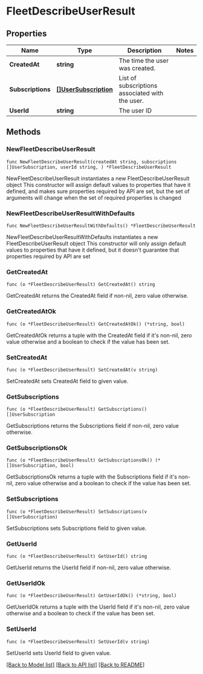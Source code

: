 # FleetDescribeUserResult

## Properties

Name | Type | Description | Notes
------------ | ------------- | ------------- | -------------
**CreatedAt** | **string** | The time the user was created. | 
**Subscriptions** | [**[]UserSubscription**](UserSubscription.md) | List of subscriptions associated with the user. | 
**UserId** | **string** | The user ID | 

## Methods

### NewFleetDescribeUserResult

`func NewFleetDescribeUserResult(createdAt string, subscriptions []UserSubscription, userId string, ) *FleetDescribeUserResult`

NewFleetDescribeUserResult instantiates a new FleetDescribeUserResult object
This constructor will assign default values to properties that have it defined,
and makes sure properties required by API are set, but the set of arguments
will change when the set of required properties is changed

### NewFleetDescribeUserResultWithDefaults

`func NewFleetDescribeUserResultWithDefaults() *FleetDescribeUserResult`

NewFleetDescribeUserResultWithDefaults instantiates a new FleetDescribeUserResult object
This constructor will only assign default values to properties that have it defined,
but it doesn't guarantee that properties required by API are set

### GetCreatedAt

`func (o *FleetDescribeUserResult) GetCreatedAt() string`

GetCreatedAt returns the CreatedAt field if non-nil, zero value otherwise.

### GetCreatedAtOk

`func (o *FleetDescribeUserResult) GetCreatedAtOk() (*string, bool)`

GetCreatedAtOk returns a tuple with the CreatedAt field if it's non-nil, zero value otherwise
and a boolean to check if the value has been set.

### SetCreatedAt

`func (o *FleetDescribeUserResult) SetCreatedAt(v string)`

SetCreatedAt sets CreatedAt field to given value.


### GetSubscriptions

`func (o *FleetDescribeUserResult) GetSubscriptions() []UserSubscription`

GetSubscriptions returns the Subscriptions field if non-nil, zero value otherwise.

### GetSubscriptionsOk

`func (o *FleetDescribeUserResult) GetSubscriptionsOk() (*[]UserSubscription, bool)`

GetSubscriptionsOk returns a tuple with the Subscriptions field if it's non-nil, zero value otherwise
and a boolean to check if the value has been set.

### SetSubscriptions

`func (o *FleetDescribeUserResult) SetSubscriptions(v []UserSubscription)`

SetSubscriptions sets Subscriptions field to given value.


### GetUserId

`func (o *FleetDescribeUserResult) GetUserId() string`

GetUserId returns the UserId field if non-nil, zero value otherwise.

### GetUserIdOk

`func (o *FleetDescribeUserResult) GetUserIdOk() (*string, bool)`

GetUserIdOk returns a tuple with the UserId field if it's non-nil, zero value otherwise
and a boolean to check if the value has been set.

### SetUserId

`func (o *FleetDescribeUserResult) SetUserId(v string)`

SetUserId sets UserId field to given value.



[[Back to Model list]](../README.md#documentation-for-models) [[Back to API list]](../README.md#documentation-for-api-endpoints) [[Back to README]](../README.md)


